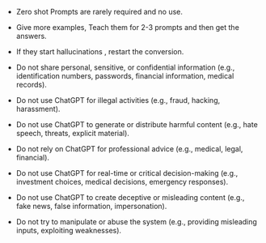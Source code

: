 - Zero shot Prompts are rarely required and no use.
- Give more examples, Teach them for 2-3 prompts and then get the answers.
- If they start hallucinations , restart the conversion.


- Do not share personal, sensitive, or confidential information (e.g., identification numbers, passwords, financial information, medical records).
- Do not use ChatGPT for illegal activities (e.g., fraud, hacking, harassment).
- Do not use ChatGPT to generate or distribute harmful content (e.g., hate speech, threats, explicit material).
- Do not rely on ChatGPT for professional advice (e.g., medical, legal, financial).
- Do not use ChatGPT for real-time or critical decision-making (e.g., investment choices, medical decisions, emergency responses).
- Do not use ChatGPT to create deceptive or misleading content (e.g., fake news, false information, impersonation).
- Do not try to manipulate or abuse the system (e.g., providing misleading inputs, exploiting weaknesses).
